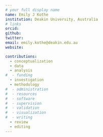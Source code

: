 ```yaml
---
# your full display name
name: Emily J Kothe
institution: Deakin University, Australia
# links
orcid:
github:
twitter:
email: emily.kothe@deakin.edu.au
website:

contributions:
  - ​conceptualization
  - data
  - analysis
#  - funding​
  - ​investigation
  - ​methodology
#  - administration​
#  - ​resources
#  - ​software
#  - ​supervision
#  - ​validation
#  - ​visualization
#  - writing
  - review
  - editing
---
```

